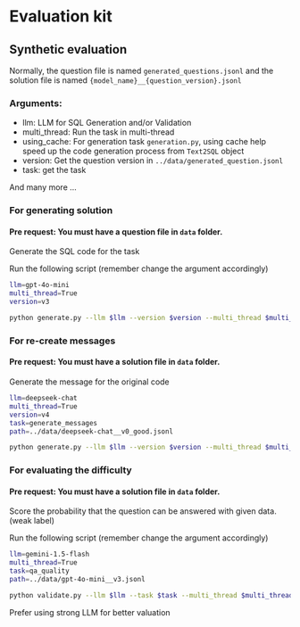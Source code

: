 # Evaluation kit

## Synthetic evaluation



Normally, the question file is named `generated_questions.jsonl` and the solution file is named `{model_name}__{question_version}.jsonl`

### Arguments:
- llm: LLM for SQL Generation and/or Validation
- multi_thread: Run the task in multi-thread
- using_cache: For generation task `generation.py`, using cache help speed up the code generation process from `Text2SQL` object
- version: Get the question version in `../data/generated_question.jsonl`
- task: get the task

And many more ...

### For generating solution 
#### Pre request: You must have a question file in `data` folder. 

Generate the SQL code for the task

Run the following script (remember change the argument accordingly)

```bash
llm=gpt-4o-mini
multi_thread=True 
version=v3

python generate.py --llm $llm --version $version --multi_thread $multi_thread
```

### For re-create messages
#### Pre request: You must have a solution file in `data` folder.

Generate the message for the original code


```bash
llm=deepseek-chat
multi_thread=True 
version=v4
task=generate_messages
path=../data/deepseek-chat__v0_good.jsonl

python generate.py --llm $llm --version $version --multi_thread $multi_thread --task $task --path $path
```


### For evaluating the difficulty
#### Pre request: You must have a solution file in `data` folder. 
Score the probability that the question can be answered with given data. (weak label)

Run the following script (remember change the argument accordingly)

```bash
llm=gemini-1.5-flash
multi_thread=True 
task=qa_quality
path=../data/gpt-4o-mini__v3.jsonl

python validate.py --llm $llm --task $task --multi_thread $multi_thread --path $path
```

Prefer using strong LLM for better valuation